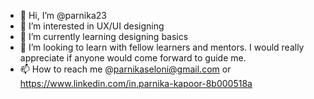 - 👋 Hi, I’m @parnika23
- 👀 I’m interested in UX/UI designing
- 🌱 I’m currently learning designing basics 
- 💞️ I’m looking to learn with fellow learners and mentors. I would really appreciate if anyone would come forward to guide me.
- 📫 How to reach me @parnikaseloni@gmail.com or https://www.linkedin.com/in.parnika-kapoor-8b000518a

<!---
parnika23/parnika23 is a ✨ special ✨ repository because its `README.md` (this file) appears on your GitHub profile.
You can click the Preview link to take a look at your changes.
--->
